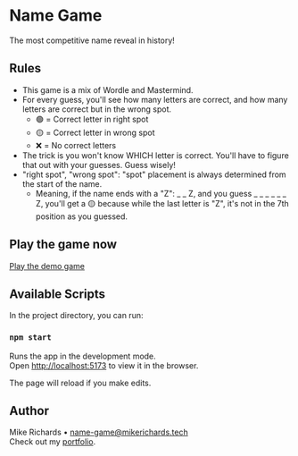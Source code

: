 # Name Game

The most competitive name reveal in history!

## Rules

- This game is a mix of Wordle and Mastermind.
- For every guess, you'll see how many letters are correct, and how many letters are correct but in the wrong spot.
	- 🟢 = Correct letter in right spot
	- 🟡 = Correct letter in wrong spot
	- ❌ = No correct letters
- The trick is you won't know WHICH letter is correct. You'll have to figure that out with your guesses. Guess wisely!
- "right spot", "wrong spot": "spot" placement is always determined from the start of the name.
	- Meaning, if the name ends with a "Z": _ _ Z, and you guess _ _ _ _ _ _ Z, you'll get a 🟡 because while the last letter is "Z", it's not in the 7th position as you guessed.

## Play the game now

[Play the demo game](https://name-game-demo.mikerichards.tech)

## Available Scripts

In the project directory, you can run:

### `npm start`

Runs the app in the development mode.\
Open [http://localhost:5173](http://localhost:5173) to view it in the browser.

The page will reload if you make edits.

## Author

Mike Richards • [name-game@mikerichards.tech](mailto:name-game@mikerichards.tech)\
Check out my [portfolio](https://mikerichards.tech).
